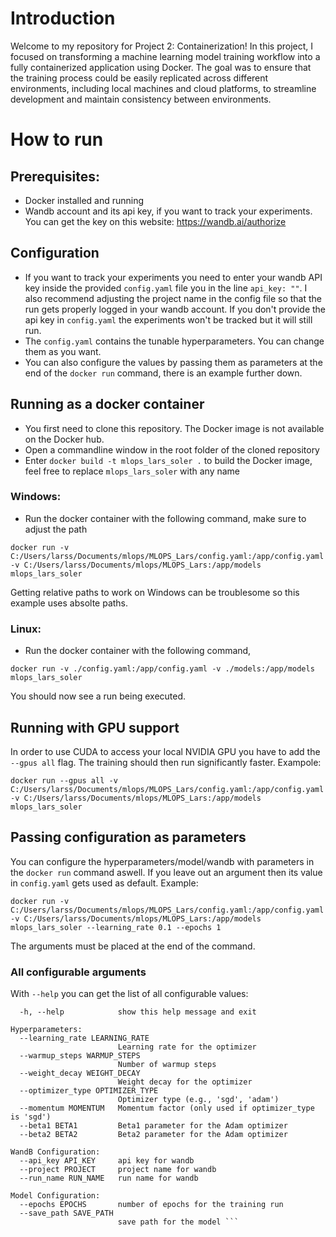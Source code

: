 # Introduction
Welcome to my repository for Project 2: Containerization! In this project, I focused on transforming a machine learning model training workflow into a fully containerized application using Docker. The goal was to ensure that the training process could be easily replicated across different environments, including local machines and cloud platforms, to streamline development and maintain consistency between environments.

# How to run
## Prerequisites:
- Docker installed and running
- Wandb account and its api key, if you want to track your experiments. You can get the key on this website: https://wandb.ai/authorize

## Configuration
- If you want to track your experiments you need to enter your wandb API key inside the provided ```config.yaml``` file you in the line ```api_key: ""```. I also recommend adjusting the project name in the config file so that the run gets properly logged in your wandb account. If you don't provide the api key in ```config.yaml``` the experiments won't be tracked but it will still run.
- The ```config.yaml``` contains the tunable hyperparameters. You can change them as you want.
- You can also configure the values by passing them as parameters at the end of the  ```docker run``` command, there is an example further down.

## Running as a docker container
- You first need to clone this repository. The Docker image is not available on the Docker hub.
- Open a commandline window in the root folder of the cloned repository
- Enter ```docker build -t mlops_lars_soler .``` to build the Docker image, feel free to replace ```mlops_lars_soler``` with any name
### Windows:
- Run the docker container with the following command, make sure to adjust the path
```
docker run -v C:/Users/larss/Documents/mlops/MLOPS_Lars/config.yaml:/app/config.yaml -v C:/Users/larss/Documents/mlops/MLOPS_Lars:/app/models mlops_lars_soler
```
Getting relative paths to work on Windows can be troublesome so this example uses absolte paths.

### Linux:
- Run the docker container with the following command,
```
docker run -v ./config.yaml:/app/config.yaml -v ./models:/app/models mlops_lars_soler
```
You should now see a run being executed. 

## Running with GPU support
In order to use CUDA to access your local NVIDIA GPU you have to add the ```--gpus all``` flag. The training should then run significantly faster.
Exampole: 
```
docker run --gpus all -v C:/Users/larss/Documents/mlops/MLOPS_Lars/config.yaml:/app/config.yaml -v C:/Users/larss/Documents/mlops/MLOPS_Lars:/app/models mlops_lars_soler
```

## Passing configuration as parameters
You can configure the hyperparameters/model/wandb with parameters in the ```docker run``` command aswell. If you leave out an argument then its value in ```config.yaml``` gets used as default. 
Example: 
```
docker run -v C:/Users/larss/Documents/mlops/MLOPS_Lars/config.yaml:/app/config.yaml -v C:/Users/larss/Documents/mlops/MLOPS_Lars:/app/models mlops_lars_soler --learning_rate 0.1 --epochs 1
```
The arguments must be placed at the end of the command.

### All configurable arguments
With ```--help``` you can get the list of all configurable values:
```options:
  -h, --help            show this help message and exit

Hyperparameters:
  --learning_rate LEARNING_RATE
                        Learning rate for the optimizer
  --warmup_steps WARMUP_STEPS
                        Number of warmup steps
  --weight_decay WEIGHT_DECAY
                        Weight decay for the optimizer
  --optimizer_type OPTIMIZER_TYPE
                        Optimizer type (e.g., 'sgd', 'adam')
  --momentum MOMENTUM   Momentum factor (only used if optimizer_type is 'sgd')
  --beta1 BETA1         Beta1 parameter for the Adam optimizer
  --beta2 BETA2         Beta2 parameter for the Adam optimizer

WandB Configuration:
  --api_key API_KEY     api key for wandb
  --project PROJECT     project name for wandb
  --run_name RUN_NAME   run name for wandb

Model Configuration:
  --epochs EPOCHS       number of epochs for the training run
  --save_path SAVE_PATH
                        save path for the model ```

